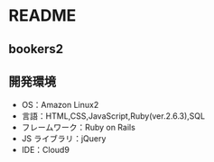 # README
## bookers2
## 開発環境
- OS：Amazon Linux2
- 言語：HTML,CSS,JavaScript,Ruby(ver.2.6.3),SQL
- フレームワーク：Ruby on Rails
- JS ライブラリ：jQuery
- IDE：Cloud9
